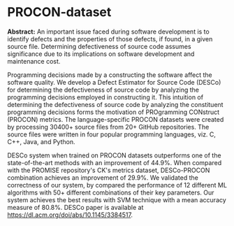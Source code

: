 # PROCON-dataset

**Abstract:** An important issue faced during software development is to identify defects and the properties of those defects, if found, in a given source file. Determining defectiveness of source code assumes significance due to its implications on software development and
maintenance cost. 

Programming decisions made by a constructing the software affect the software quality.  We develop a Defect Estimator for Source Code (DESCo) for determining the defectiveness of source code by analyzing the programming decisions employed in constructing it. This intuition of determining the defectiveness of source code by analyzing the constituent programming decisions forms the motivation of PROgramming CONstruct (PROCON) metrics.
The language-specific PROCON datasets were created by processing 30400+ source files from 20+ GitHub repositories. The source files were written in four popular programming languages, viz. C, C++, Java, and Python.

DESCo system when trained on PROCON datasets outperforms one of the state-of-the-art methods with an improvement of 44.9%. When compared with the PROMISE repository's CK's metrics dataset, DESCo-PROCON combination achieves an improvement of 29.9%. We validated the correctness of our system, by compared the performance of 12 different ML algorithms with 50+ different combinations of their key parameters. Our system achieves the best results with SVM technique with a mean accuracy measure of 80.8%. DESCo paper is available at https://dl.acm.org/doi/abs/10.1145/3384517.

